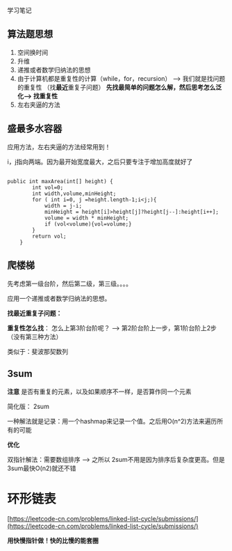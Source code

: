 学习笔记

## 算法题思想

1. 空间换时间
2. 升维
3. 递推或者数学归纳法的思想
4. 由于计算机都是重复性的计算（while，for，recursion） --> 我们就是找问题的重复性
   （找**最近**重复子问题）
   **先找最简单的问题怎么解，然后思考怎么泛化--> 找重复性**
5. 左右夹逼的方法

## 盛最多水容器

应用方法，左右夹逼的方法经常用到！

i，j指向两端。因为最开始宽度最大，之后只要专注于增加高度就好了

## 

```
public int maxArea(int[] height) {
        int vol=0;
        int width,volume,minHeight;
        for ( int i=0, j =height.length-1;i<j;){
            width = j-i;
            minHeight = height[i]>height[j]?height[j--]:height[i++];
            volume = width * minHeight;
            if (vol<volume){vol=volume;}
        }
        return vol;
    }
```



## 爬楼梯

先考虑第一级台阶，然后第二级，第三级。。。。

应用一个递推或者数学归纳法的思想。

**找最近重复子问题：**

**重复性怎么找**： 怎么上第3阶台阶呢？ -->  第2阶台阶上一步，第1阶台阶上2步 （没有第三种方法）

类似于：斐波那契数列

## 3sum

**注意** 是否有重复的元素，以及如果顺序不一样，是否算作同一个元素

简化版： 2sum

一种解法就是记录：用一个hashmap来记录一个值。之后用O(n^2)方法来遍历所有的可能

**优化**

双指针解法：需要数组排序 --> 之所以 2sum不用是因为排序后复杂度更高。但是3sum最快O(n2)就还不错

# 环形链表

[https://leetcode-cn.com/problems/linked-list-cycle/submissions/](https://leetcode-cn.com/problems/linked-list-cycle/submissions/)

**用快慢指针做！快的比慢的能套圈**

